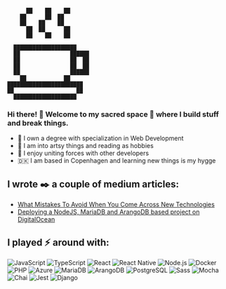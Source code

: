                                                                          
          ██    ██    ██                                    
        ██      ██  ██                                      
        ██    ██    ██                                      
          ██  ██      ██                                    
          ██    ██    ██                                    
                                                            
      ████████████████████                                  
      ██                ██████                              
      ██                ██  ██                              
      ██                ██  ██                              
      ██                ██████                              
        ██            ██                                    
    ████████████████████████                                
    ██                    ██                                
      ████████████████████                                  
                                                                                        
                                                                                        
### Hi there! 👋 Welcome to my sacred space 🔮 where I build stuff and break things.

- 📜 I own a degree with specialization in Web Development
- 🎨 I am into artsy things and reading as hobbies
- 🌱 I enjoy uniting forces with other developers
- 🇩🇰 I am based in Copenhagen and learning new things is my hygge
 
## I wrote ✒️ a couple of medium articles:
- [What Mistakes To Avoid When You Come Across New Technologies](https://brigittarucz.medium.com/what-mistakes-to-avoid-when-you-come-across-new-technologies-ecda548f89cf)   
- [Deploying a NodeJS, MariaDB and ArangoDB based project on DigitalOcean](https://brigittarucz.medium.com/deploying-a-nodejs-mariadb-and-arangodb-based-project-on-digitalocean-fc1f9709b6a0)              

## I played ⚡ around with:

![JavaScript](https://img.shields.io/badge/-JavaScript-191919?&logo=JavaScript)
![TypeScript](https://img.shields.io/badge/-TypeScript-191919?&logo=TypeScript)
![React](https://img.shields.io/badge/-React-191919?&logo=React)
![React Native](https://img.shields.io/badge/-React%20Native-191919?&logo=React)
![Node.js](https://img.shields.io/badge/-Node.js-191919?&logo=Node.js)
![Docker](https://img.shields.io/badge/-Docker-191919?&logo=Docker)
![PHP](https://img.shields.io/badge/-PHP-191919?&logo=PHP)
![Azure](https://img.shields.io/badge/-Azure-191919?&logo=Microsoft%20Azure)
![MariaDB](https://img.shields.io/badge/-MariaDB-191919?&logo=MariaDB)
![ArangoDB](https://img.shields.io/badge/-ArangoDB-191919?&logo=ArangoDB)
![PostgreSQL](https://img.shields.io/badge/-PostgreSQL-191919?&logo=PostgreSQL)
![Sass](https://img.shields.io/badge/-Sass-191919?&logo=Sass)
![Mocha](https://img.shields.io/badge/-Mocha-191919?&logo=Mocha)
![Chai](https://img.shields.io/badge/-Chai-191919?&logo=Chai)
![Jest](https://img.shields.io/badge/-Jest-191919?&logo=Jest)
![Django](https://img.shields.io/badge/-Django-191919?&logo=Django)

